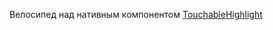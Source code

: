 Велосипед над нативным компонентом [TouchableHighlight](https://reactnative.dev/docs/touchablehighlight)
